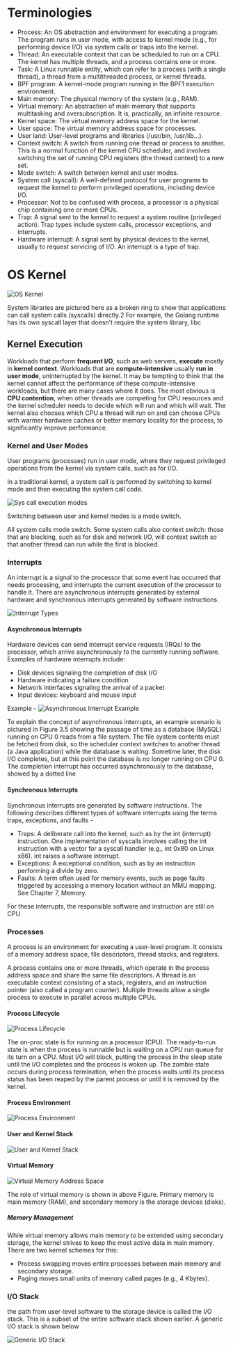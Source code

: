 # Terminologies
- Process: An OS abstraction and environment for executing a program. The program runs in user mode, with access to kernel mode (e.g., for performing device I/O) via system calls or traps into the kernel.
- Thread: An executable context that can be scheduled to run on a CPU. The kernel has multiple threads, and a process contains one or more.
- Task: A Linux runnable entity, which can refer to a process (with a single thread), a thread from a multithreaded process, or kernel threads.
- BPF program: A kernel-mode program running in the BPF1 execution environment.
- Main memory: The physical memory of the system (e.g., RAM).
- Virtual memory: An abstraction of main memory that supports multitasking and oversubscription. It is, practically, an infinite resource.
- Kernel space: The virtual memory address space for the kernel.
- User space: The virtual memory address space for processes.
- User land: User-level programs and libraries (/usr/bin, /usr/lib...).
- Context switch: A switch from running one thread or process to another. This is a normal function of the kernel CPU scheduler, and involves switching the set of running CPU registers (the thread context) to a new set.
- Mode switch: A switch between kernel and user modes.
- System call (syscall): A well-defined protocol for user programs to request the kernel to perform privileged operations, including device I/O.
- Processor: Not to be confused with process, a processor is a physical chip containing one or more CPUs.
- Trap: A signal sent to the kernel to request a system routine (privileged action). Trap types include system calls, processor exceptions, and interrupts.
- Hardware interrupt: A signal sent by physical devices to the kernel, usually to request servicing of I/O. An interrupt is a type of trap.

# OS Kernel
![OS Kernel](./images/Ch3/Ch3-OS-Kernel.png)

System libraries are pictured here as a broken ring to show that applications can call system calls (syscalls) directly.2 For example, the Golang runtime has its own syscall layer that doesn’t require the system library, libc

## Kernel Execution
Workloads that perform **frequent I/O**, such as web servers, **execute** mostly in **kernel context**. 
Workloads that are **compute-intensive** usually **run in user mode**, uninterrupted by the kernel. It may be tempting to think that the kernel cannot affect the performance of these compute-intensive workloads, but there are many cases where it does. The most obvious is **CPU contention**, when other threads are competing for CPU resources and the kernel scheduler needs to decide which will run and which will wait. The kernel also chooses which CPU a thread will run on and can choose CPUs with warmer hardware caches or better memory locality for the process, to significantly improve performance.

### Kernel and User Modes
User programs (processes) run in user mode, where they request privileged operations from the kernel via system calls, such as for I/O.

In a traditional kernel, a system call is performed by switching to kernel mode and then executing the system call code.

![Sys call execution modes](./images/Ch3/Ch3-Sys-call-execution-mode.png)

Switching between user and kernel modes is a mode switch.

All system calls mode switch. Some system calls also context switch: those that are blocking, such as for disk and network I/O, will context switch so that another thread can run while the first is blocked.


### Interrupts
An interrupt is a signal to the processor that some event has occurred that needs processing, and interrupts the current execution of the processor to handle it. 
There are asynchronous interrupts generated by external hardware and synchronous interrupts generated by software instructions. 

![Interrupt Types](./images/Ch3/Ch3-OS-Interrupt-Types.png)

#### Asynchronous Interrupts
Hardware devices can send interrupt service requests (IRQs) to the processor, which arrive asynchronously to the currently running software. Examples of hardware interrupts include:
- Disk devices signaling the completion of disk I/O
- Hardware indicating a failure condition
- Network interfaces signaling the arrival of a packet
- Input devices: keyboard and mouse input

Example -
![Asynchronous Interrupt Example](./images/Ch3/Ch3-OS-Asynchronous-Interrupt-Example.png)

To explain the concept of asynchronous interrupts, an example scenario is pictured in Figure 3.5 showing the passage of time as a database (MySQL) running on CPU 0 reads from a file system. The file system contents must be fetched from disk, so the scheduler context switches to another thread (a Java application) while the database is waiting. Sometime later, the disk I/O completes, but at this point the database is no longer running on CPU 0. The completion interrupt has occurred asynchronously to the database, showed by a dotted line

#### Synchronous Interrupts
Synchronous interrupts are generated by software instructions. The following describes different types of software interrupts using the terms traps, exceptions, and faults -
- Traps: A deliberate call into the kernel, such as by the int (interrupt) instruction. One implementation of syscalls involves calling the int instruction with a vector for a syscall handler (e.g., int 0x80 on Linux x86). int raises a software interrupt.
- Exceptions: A exceptional condition, such as by an instruction performing a divide by zero.
- Faults: A term often used for memory events, such as page faults triggered by accessing a memory location without an MMU mapping. See Chapter 7, Memory.

For these interrupts, the responsible software and instruction are still on CPU

### Processes
A process is an environment for executing a user-level program. It consists of a memory address space, file descriptors, thread stacks, and registers.

A process contains one or more threads, which operate in the process address space and share the same file descriptors. A thread is an executable context consisting of a stack, registers, and an instruction pointer (also called a program counter). Multiple threads allow a single process to execute in parallel across multiple CPUs. 

#### Process Lifecycle
![Process Lifecycle](./images/Ch3/Ch3-OS-Process-Lifecycle.png)

The on-proc state is for running on a processor (CPU). The ready-to-run state is when the process is runnable but is waiting on a CPU run queue for its turn on a CPU. Most I/O will block, putting the process in the sleep state until the I/O completes and the process is woken up. The zombie state occurs during process termination, when the process waits until its process status has been reaped by the parent process or until it is removed by the kernel.

#### Process Environment
![Process Environment](./images/Ch3/Ch3-OS-Process-Environment.png)

#### User and Kernel Stack
![User and Kernel Stack](./images/Ch3/Ch3-OS-User-and-Kernel-stacks.png)

#### Virtual Memory
![Virtual Memory Address Space](./images/Ch3/Ch3-OS-Virtual-Memory-Address-Spaces.png)

The role of virtual memory is shown in above Figure. Primary memory is main memory (RAM), and secondary memory is the storage devices (disks).

##### Memory Management
While virtual memory allows main memory to be extended using secondary storage, the kernel strives to keep the most active data in main memory. There are two kernel schemes for this:
- Process swapping moves entire processes between main memory and secondary storage.
- Paging moves small units of memory called pages (e.g., 4 Kbytes).

### I/O Stack
 the path from user-level software to the storage device is called the I/O stack. This is a subset of the entire software stack shown earlier. A generic I/O stack is shown below

![Generic I/O Stack](./images/Ch3/Ch3-OS-Generic-IO-Stack.png)
